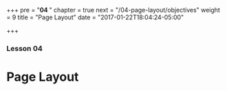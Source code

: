 +++
pre = "<b>04 </b>"
chapter = true
next = "/04-page-layout/objectives"
weight = 9
title = "Page Layout"
date = "2017-01-22T18:04:24-05:00"

+++

### Lesson 04

# Page Layout
